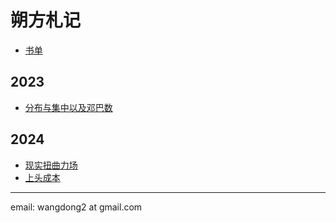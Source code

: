 # 朔方札记


- [书单](书单.md)

## 2023

- [分布与集中以及邓巴数](分布与集中以及邓巴数.md)

## 2024

- [现实扭曲力场](现实扭曲力场.md)
- [上头成本](上头成本.md)


---
email: wangdong2 at gmail.com